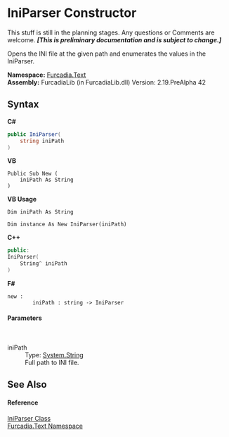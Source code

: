# IniParser Constructor 
This stuff is still in the planning stages. Any questions or Comments are welcome. _**\[This is preliminary documentation and is subject to change.\]**_

Opens the INI file at the given path and enumerates the values in the IniParser.

**Namespace:**&nbsp;<a href="N_Furcadia_Text">Furcadia.Text</a><br />**Assembly:**&nbsp;FurcadiaLib (in FurcadiaLib.dll) Version: 2.19.PreAlpha 42

## Syntax

**C#**<br />
``` C#
public IniParser(
	string iniPath
)
```

**VB**<br />
``` VB
Public Sub New ( 
	iniPath As String
)
```

**VB Usage**<br />
``` VB Usage
Dim iniPath As String

Dim instance As New IniParser(iniPath)
```

**C++**<br />
``` C++
public:
IniParser(
	String^ iniPath
)
```

**F#**<br />
``` F#
new : 
        iniPath : string -> IniParser
```


#### Parameters
&nbsp;<dl><dt>iniPath</dt><dd>Type: <a href="http://msdn2.microsoft.com/en-us/library/s1wwdcbf" target="_blank">System.String</a><br />Full path to INI file.</dd></dl>

## See Also


#### Reference
<a href="T_Furcadia_Text_IniParser">IniParser Class</a><br /><a href="N_Furcadia_Text">Furcadia.Text Namespace</a><br />